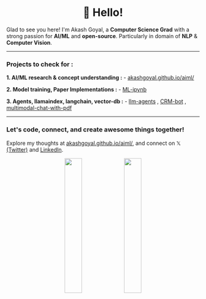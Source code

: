 <h1 align='center'>👋 Hello!</h1>

Glad to see you here! I'm Akash Goyal, a **Computer Science Grad** with a strong passion for **AI/ML** and **open-source**. Particularly in domain of **NLP** & **Computer Vision**. 

---
### Projects to check for :

**1. AI/ML research & concept understanding :** - [akashgoyal.github.io/aiml/](https://akashgoyal.github.io/aiml/)

**2. Model training, Paper Implementations  :** - [ML-ipynb](https://github.com/akashgoyal/ML-ipynb)

**3. Agents, llamaindex, langchain, vector-db :** - [llm-agents](https://github.com/akashgoyal/llm-agents) , [CRM-bot](https://github.com/akashgoyal/CRM_Bot) , [multimodal-chat-with-pdf](https://github.com/akashgoyal/mutimodal-chat-with-pdf)


<!-- [![Twitter](https://img.shields.io/twitter/follow/akashgoyal95?style=social)](https://twitter.com/akashgoyal95)  [![LinkedIn](https://img.shields.io/static/v1.svg?label=LinkedIn&message=akashgoyal&logo=linkedin&style=flat&color=blue)](https://www.linkedin.com/in/akashgoyal7/) [![GitHub](https://img.shields.io/github/followers/akashgoyal.svg?label=Follow%20@akashgoyal&style=social)](https://github.com/akashgoyal/) -->


---
### Let's code, connect, and create awesome things together!
Explore my thoughts at [akashgoyal.github.io/aiml/](https://akashgoyal.github.io/aiml/), and connect on 𝕏 [(Twitter)](https://twitter.com/akashgoyal95) and [LinkedIn](https://www.linkedin.com/in/akashgoyal7/).


<p align="center">
  <!-- <img height="30%" width="auto" src ="https://github-readme-stats.vercel.app/api?username=akashgoyal&show_icons=true&count_private=true&theme=darcula&hide_border=true&hide=issues,contribs&bg_color=00000000"> -->
  <img height="30%" width="auto", src ="https://github-readme-streak-stats.herokuapp.com?user=akashgoyal&theme=darcula&hide_border=true&background=FFFFFF00">
  <img height="30%" width="auto" src ="https://github-readme-stats.vercel.app/api/top-langs/?username=akashgoyal&layout=compact&hide_border=true&theme=darcula&bg_color=00000000&langs_count=6&hide=jupyter%20notebook,tex,css,php&exclude_repo=None">
  <br>
  <br>
  <!-- <a href="https://www.buymeacoffee.com/akashgoyal"> <img align="center" src="https://cdn.buymeacoffee.com/buttons/v2/default-orange.png" height="50" width="210" alt="aveek.saha" /></a> -->
</p>

<br />
<!-- <a href="https://www.google.com/search?q=Akash+Goyal">
  <table align="left">
      <tr>
          <td>
            😊&nbsp;&nbsp;Learn more about me!
          </td>
      </tr>
  </table>
</a>
<a href="https://akgml.github.io">
  <table align="right">
      <tr>
          <td>
            🌐 &nbsp;&nbsp;Explore my blog!
          </td>
      </tr>
  </table>
</a> -->